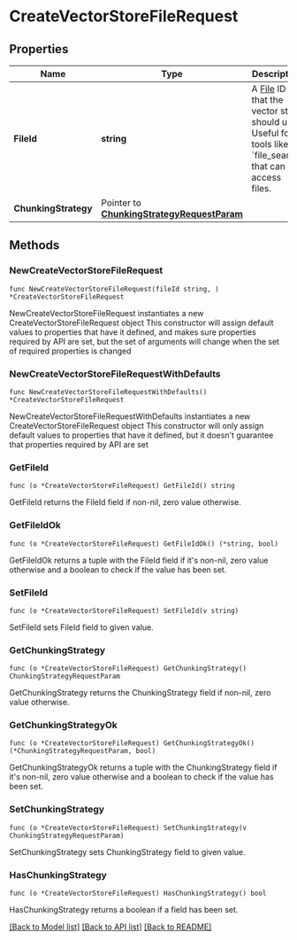 # CreateVectorStoreFileRequest

## Properties

Name | Type | Description | Notes
------------ | ------------- | ------------- | -------------
**FileId** | **string** | A [File](/docs/api-reference/files) ID that the vector store should use. Useful for tools like &#x60;file_search&#x60; that can access files. | 
**ChunkingStrategy** | Pointer to [**ChunkingStrategyRequestParam**](ChunkingStrategyRequestParam.md) |  | [optional] 

## Methods

### NewCreateVectorStoreFileRequest

`func NewCreateVectorStoreFileRequest(fileId string, ) *CreateVectorStoreFileRequest`

NewCreateVectorStoreFileRequest instantiates a new CreateVectorStoreFileRequest object
This constructor will assign default values to properties that have it defined,
and makes sure properties required by API are set, but the set of arguments
will change when the set of required properties is changed

### NewCreateVectorStoreFileRequestWithDefaults

`func NewCreateVectorStoreFileRequestWithDefaults() *CreateVectorStoreFileRequest`

NewCreateVectorStoreFileRequestWithDefaults instantiates a new CreateVectorStoreFileRequest object
This constructor will only assign default values to properties that have it defined,
but it doesn't guarantee that properties required by API are set

### GetFileId

`func (o *CreateVectorStoreFileRequest) GetFileId() string`

GetFileId returns the FileId field if non-nil, zero value otherwise.

### GetFileIdOk

`func (o *CreateVectorStoreFileRequest) GetFileIdOk() (*string, bool)`

GetFileIdOk returns a tuple with the FileId field if it's non-nil, zero value otherwise
and a boolean to check if the value has been set.

### SetFileId

`func (o *CreateVectorStoreFileRequest) SetFileId(v string)`

SetFileId sets FileId field to given value.


### GetChunkingStrategy

`func (o *CreateVectorStoreFileRequest) GetChunkingStrategy() ChunkingStrategyRequestParam`

GetChunkingStrategy returns the ChunkingStrategy field if non-nil, zero value otherwise.

### GetChunkingStrategyOk

`func (o *CreateVectorStoreFileRequest) GetChunkingStrategyOk() (*ChunkingStrategyRequestParam, bool)`

GetChunkingStrategyOk returns a tuple with the ChunkingStrategy field if it's non-nil, zero value otherwise
and a boolean to check if the value has been set.

### SetChunkingStrategy

`func (o *CreateVectorStoreFileRequest) SetChunkingStrategy(v ChunkingStrategyRequestParam)`

SetChunkingStrategy sets ChunkingStrategy field to given value.

### HasChunkingStrategy

`func (o *CreateVectorStoreFileRequest) HasChunkingStrategy() bool`

HasChunkingStrategy returns a boolean if a field has been set.


[[Back to Model list]](../README.md#documentation-for-models) [[Back to API list]](../README.md#documentation-for-api-endpoints) [[Back to README]](../README.md)


